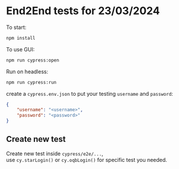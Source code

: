 # End2End tests for 23/03/2024

To start:
```bash
npm install
```
To use GUI:
```bash
npm run cypress:open
```
Run on headless:
```bash
npm run cypress:run
```

create a `cypress.env.json` to put your testing `username` and `password`:
```json
{
    "username": "<username>",
    "password": "<password>"
}
```
## Create new test
Create new test inside `cypress/e2e/...`,  
use `cy.starLogin()` or `cy.oqbLogin()` for specific test you needed.
